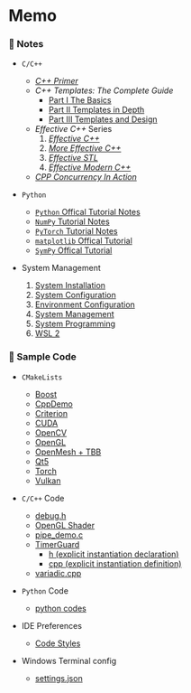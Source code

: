 # Memo

### 🌱 Notes

- `C/C++`
    - *[C++ Primer](./notes/cpp/cpp_primer_notes.md)*
    - *C++ Templates: The Complete Guide*
        - [Part I The Basics](./notes/cpp/cpp_templates_the_complete_guide_notes.md)
        - [Part II Templates in Depth](./notes/cpp/cpp_templates_the_complete_guide_notes_part_2.md)
        - [Part III Templates and Design](./notes/cpp/cpp_templates_the_complete_guide_notes_part_3.md)
    - *Effective C++* Series
        1. *[Effective C++](./notes/cpp/effective_cpp_notes_01_effective_cpp.md)*
        2. *[More Effective C++](./notes/cpp/effective_cpp_notes_02_more_effective_cpp.md)*
        3. *[Effective STL](./notes/cpp/effective_cpp_notes_03_effective_stl.md)*
        4. *[Effective Modern C++](./notes/cpp/effective_cpp_notes_04_effective_modern_cpp.md)*
    - *[CPP Concurrency In Action](./notes/cpp/cpp_concurrency_in_action_notes.md)*

- `Python`
    - [`Python` Offical Tutorial Notes](./notes/py/py.md)
    - [`NumPy` Tutorial Notes](./notes/py/numpy.md)
    - [`PyTorch` Tutorial Notes](./notes/py/pytorch.md)
    - [`matplotlib` Offical Tutorial](./notes/py/matplotlib.md)
    - [`SymPy` Offical Tutorial](./notes/py/sympy/sympy.md)

- System Management
    1. [System Installation](./notes/system/01-system-installation.md)
    2. [System Configuration](./notes/system/02-system-configuration.md)
    3. [Environment Configuration](./notes/system/03-environment-configuration.md)
    4. [System Management](./notes/system/04-system-management.md)
    5. [System Programming](./notes/system/05-system-programming.md)
    6. [WSL 2](./notes/system/06-wsl-2.md)

### 🌱 Sample Code

- `CMakeLists`
    - [Boost](./code/CMakeLists/Boost/CMakeLists.txt)
    - [CppDemo](./code/CMakeLists/CppDemo/CMakeLists.txt)
    - [Criterion](./code/CMakeLists/Criterion/CMakeLists.txt)
    - [CUDA](./code/CudaDemo/CMakeLists.txt)
    - [OpenCV](./code/CMakeLists/OpenCV/CMakeLists.txt)
    - [OpenGL](./code/CMakeLists/OpenGL/CMakeLists.txt)
    - [OpenMesh + TBB](./code/CMakeLists/OpenMesh+TBB/CMakeLists.txt)
    - [Qt5](./code/CMakeLists/Qt5/CMakeLists.txt)
    - [Torch](./code/CMakeLists/Torch/CMakeLists.txt)
    - [Vulkan](./code/CMakeLists/Vulkan/CMakeLists.txt)

- `C/C++` Code
    - [debug.h](./code/debug.h)
    - [OpenGL Shader](./code/Shader.h)
    - [pipe_demo.c](./code/pipe_demo.c)
    - [TimerGuard](./code/TimerGuard)
        - [h (explicit instantiation declaration)](./code/TimerGuard/include/util/TimerGuard.h)
        - [cpp (explicit instantiation definition)](./code/TimerGuard/src/util/TimerGuard.cpp)
    - [variadic.cpp](./code/variadic.cpp)

- `Python` Code
    - [python codes](./code/python_code.md)

- IDE Preferences
    - [Code Styles](./code/ide%20preferences)

- Windows Terminal config
    - [settings.json](./code/Windows%20Terminal)
